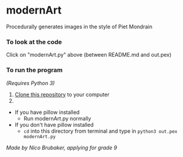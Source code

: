 # modernArt
Procedurally generates images in the style of Piet Mondrain

### To look at the code
Click on "modernArt.py" above (between README.md and out.pex)

### To run the program
_(Requires Python 3)_
1. [Clone this repository](https://help.github.com/articles/cloning-a-repository/) to your computer
2.
- If you have pillow installed
  - Run modernArt.py normally
- If you don't have pillow installed
  - ```cd``` into this directory from terminal and type in `python3 out.pex modernArt.py`

_Made by Nico Brubaker, applying for grade 9_
